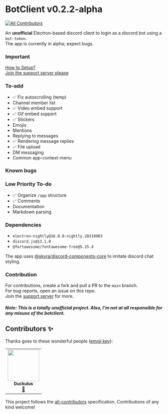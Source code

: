 # BotClient v0.2.2-alpha
<!-- ALL-CONTRIBUTORS-BADGE:START - Do not remove or modify this section -->
[![All Contributors](https://img.shields.io/badge/all_contributors-1-orange.svg?style=flat-square)](#contributors-)
<!-- ALL-CONTRIBUTORS-BADGE:END -->

An **unofficial** Electron-based discord client to login as a discord bot using a `bot-token`. <br>
The app is currently in alpha; expect bugs.

### Important

[How to Setup?](setup/setup.md)\
[Join the support server please](https://discord.com/invite/aZSrxwNUFD)

### To-add

-   ✅ Fix autoscrolling (temp)
-   Channel member list
-   ✅ Video embed support
-   ✅ Gif embed support
-   ✅ Stickers
-   Emojis
-   Mentions
-   Replying to messages
-   ✅ Rendering message replies
-   ✅ File upload
-   DM messaging
-   Common app-context-menu

### Known bugs

### Low Priority To-do

-   ✅ Organize `/app` structure
-   ✅ Comments
-   Documentation
-   Markdown parsing

### Dependencies

-   `electron-nightly@16.0.0-nightly.20210903`
-   `discord.js@13.1.0`
-   `@fortawesome/fontawesome-free@5.15.4`

The app uses [@skyra/discord-components-core](https://github.com/skyra-project/discord-components/) to imitate discord chat styling.

### Contribution

For contributions, create a fork and pull a PR to the `main` branch. <br>
For bug reports, open an issue on this repo. <br>
Join the [support server](https://discord.gg/aZSrxwNUFD) for more.

##### Note: This is a totally unofficial project. Also, I'm not at all responsible for any misuse of the botclient.

## Contributors ✨

Thanks goes to these wonderful people ([emoji key](https://allcontributors.org/docs/en/emoji-key)):

<!-- ALL-CONTRIBUTORS-LIST:START - Do not remove or modify this section -->
<!-- prettier-ignore-start -->
<!-- markdownlint-disable -->
<table>
  <tr>
    <td align="center"><a href="https://github.com/Duckulus"><img src="https://avatars.githubusercontent.com/u/76813487?v=4?s=100" width="100px;" alt=""/><br /><sub><b>Duckulus</b></sub></a><br /><a href="https://github.com/DarkGuy10/BotClient/commits?author=Duckulus" title="Documentation">📖</a></td>
  </tr>
</table>

<!-- markdownlint-restore -->
<!-- prettier-ignore-end -->

<!-- ALL-CONTRIBUTORS-LIST:END -->

This project follows the [all-contributors](https://github.com/all-contributors/all-contributors) specification. Contributions of any kind welcome!